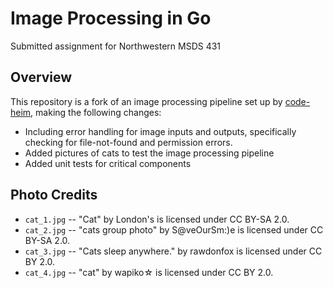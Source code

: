 # Image Processing in Go

Submitted assignment for Northwestern MSDS 431

## Overview

This repository is a fork of an image processing pipeline set up by [code-heim](https://github.com/code-heim/go_21_goroutines_pipeline), making the following changes:

- Including error handling for image inputs and outputs, specifically checking for file-not-found and permission errors. 
- Added pictures of cats to test the image processing pipeline
- Added unit tests for critical components

## Photo Credits

- `cat_1.jpg` -- "Cat" by London's is licensed under CC BY-SA 2.0.
- `cat_2.jpg` -- "cats group photo" by S@veOurSm:)e is licensed under CC BY-SA 2.0.
- `cat_3.jpg` -- "Cats sleep anywhere." by rawdonfox is licensed under CC BY 2.0.
- `cat_4.jpg` -- "cat" by wapiko☆ is licensed under CC BY 2.0.